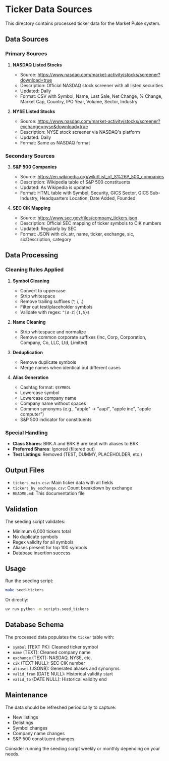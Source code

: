 # Ticker Data Sources

This directory contains processed ticker data for the Market Pulse system.

## Data Sources

### Primary Sources

1. **NASDAQ Listed Stocks**
   - Source: https://www.nasdaq.com/market-activity/stocks/screener?download=true
   - Description: Official NASDAQ stock screener with all listed securities
   - Updated: Daily
   - Format: CSV with Symbol, Name, Last Sale, Net Change, % Change, Market Cap, Country, IPO Year, Volume, Sector, Industry

2. **NYSE Listed Stocks**
   - Source: https://www.nasdaq.com/market-activity/stocks/screener?exchange=nyse&download=true
   - Description: NYSE stock screener via NASDAQ's platform
   - Updated: Daily
   - Format: Same as NASDAQ format

### Secondary Sources

3. **S&P 500 Companies**
   - Source: https://en.wikipedia.org/wiki/List_of_S%26P_500_companies
   - Description: Wikipedia table of S&P 500 constituents
   - Updated: As Wikipedia is updated
   - Format: HTML table with Symbol, Security, GICS Sector, GICS Sub-Industry, Headquarters Location, Date Added, Founded

4. **SEC CIK Mapping**
   - Source: https://www.sec.gov/files/company_tickers.json
   - Description: Official SEC mapping of ticker symbols to CIK numbers
   - Updated: Regularly by SEC
   - Format: JSON with cik_str, name, ticker, exchange, sic, sicDescription, category

## Data Processing

### Cleaning Rules Applied

1. **Symbol Cleaning**
   - Convert to uppercase
   - Strip whitespace
   - Remove trailing suffixes (^, /, .)
   - Filter out test/placeholder symbols
   - Validate with regex: `^[A-Z]{1,5}$`

2. **Name Cleaning**
   - Strip whitespace and normalize
   - Remove common corporate suffixes (Inc, Corp, Corporation, Company, Co, LLC, Ltd, Limited)

3. **Deduplication**
   - Remove duplicate symbols
   - Merge names when identical but different cases

4. **Alias Generation**
   - Cashtag format: `$SYMBOL`
   - Lowercase symbol
   - Lowercase company name
   - Company name without spaces
   - Common synonyms (e.g., "apple" → "aapl", "apple inc", "apple computer")
   - S&P 500 indicator for constituents

### Special Handling

- **Class Shares**: BRK.A and BRK.B are kept with aliases to BRK
- **Preferred Shares**: Ignored (filtered out)
- **Test Listings**: Removed (TEST, DUMMY, PLACEHOLDER, etc.)

## Output Files

- `tickers_main.csv`: Main ticker data with all fields
- `tickers_by_exchange.csv`: Count breakdown by exchange
- `README.md`: This documentation file

## Validation

The seeding script validates:
- Minimum 6,000 tickers total
- No duplicate symbols
- Regex validity for all symbols
- Aliases present for top 100 symbols
- Database insertion success

## Usage

Run the seeding script:
```bash
make seed-tickers
```

Or directly:
```bash
uv run python -m scripts.seed_tickers
```

## Database Schema

The processed data populates the `ticker` table with:
- `symbol` (TEXT PK): Cleaned ticker symbol
- `name` (TEXT): Cleaned company name
- `exchange` (TEXT): NASDAQ, NYSE, etc.
- `cik` (TEXT NULL): SEC CIK number
- `aliases` (JSONB): Generated aliases and synonyms
- `valid_from` (DATE NULL): Historical validity start
- `valid_to` (DATE NULL): Historical validity end

## Maintenance

The data should be refreshed periodically to capture:
- New listings
- Delistings
- Symbol changes
- Company name changes
- S&P 500 constituent changes

Consider running the seeding script weekly or monthly depending on your needs.
